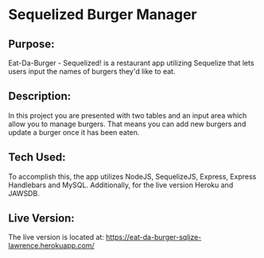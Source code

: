 # Sequelized Burger Manager

## Purpose:
Eat-Da-Burger - Sequelized! is a restaurant app utilizing Sequelize that lets users input the names of burgers they'd like to eat.

## Description:
In this project you are presented with two tables and an input area which allow you to manage burgers.  That means you can add new burgers and update a burger once it has been eaten.

## Tech Used:
To accomplish this, the app utilizes NodeJS, SequelizeJS, Express, Express Handlebars and MySQL.  Additionally, for the live version Heroku and JAWSDB.

## Live Version:
The live version is located at: https://eat-da-burger-sqlize-lawrence.herokuapp.com/
